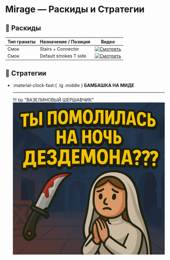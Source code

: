 # Mirage — Раскиды и Стратегии

## 🧨 Раскиды

| Тип гранаты | Назначение / Позиция         | Видео |
|-------------|------------------------------|-------|
| Смок        | Stairs + Connector           | [![Смотреть](https://img.youtube.com/vi/qobUBsBKmGo/0.jpg)](https://www.youtube.com/shorts/qobUBsBKmGo)|
| Смок        | Default smokes T side        | [![Смотреть](https://img.youtube.com/vi/AKuqMLnB07U/0.jpg)](https://www.youtube.com/shorts/AKuqMLnB07U) |


## 📌 Стратегии

<div class="grid cards" markdown>

-   :material-clock-fast:{ .lg .middle } __БАМБАШКА НА МИДЕ__

    ---  

    !!! tip "ВАЗЕЛИНОВЫЙ ШЕРШАВЧИК" 
    [![БАМБАШКА](assets/dezdemona.png)](https://www.youtube.com/watch?v=DoCkZjJD4G8&ab_channel=wizla)





</div>